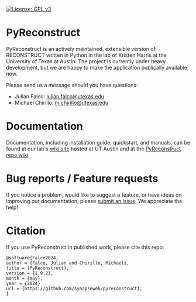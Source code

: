 [![License: GPL v3](https://img.shields.io/badge/License-GPLv3-blue.svg)](https://www.gnu.org/licenses/gpl-3.0)

<a id="pyreconstruct"></a>

# PyReconstruct

PyReconstruct is an actively maintained, extensible version of RECONSTRUCT written in Python in the lab of Kristen Harris at the University of Texas at Austin. The project is currently under heavy development, but we are happy to make the application publically available now.

Please send us a message should you have questions:

-   Julian Falco: julian.falco@utexas.edu
-   Michael Chirillo: m.chirillo@utexas.edu

<a id="documentation"></a>

# Documentation

Documentation, including installation guide, quickstart, and manuals, can be found at our lab's [wiki site](https://wikis.utexas.edu/display/khlab/PyReconstruct+user+guide) hosted at UT Austin and at the [PyReconstruct repo wiki](https://github.com/SynapseWeb/PyReconstruct/wiki).

<a id="submitting-bug-reports-and-feature-requests"></a>

# Bug reports / Feature requests

If you notice a problem, would like to suggest a feature, or have ideas on improving our documentation, please [submit an issue](https://github.com/SynapseWeb/PyReconstruct/issues/). We appreciate the help!

# Citation

If you use PyReconstruct in published work, please cite this repo:

```
@software{Falco2024,
author = {Falco, Julian and Chirillo, Michael},
title = {PyReconstruct},
version = {1.9.2},
month = {may},
year = {2024}
url = {https://github.com/synapseweb/pyreconstruct},
}
```
